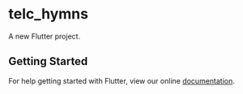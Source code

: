 # telc_hymns

A new Flutter project.

## Getting Started

For help getting started with Flutter, view our online
[documentation](https://flutter.io/).
